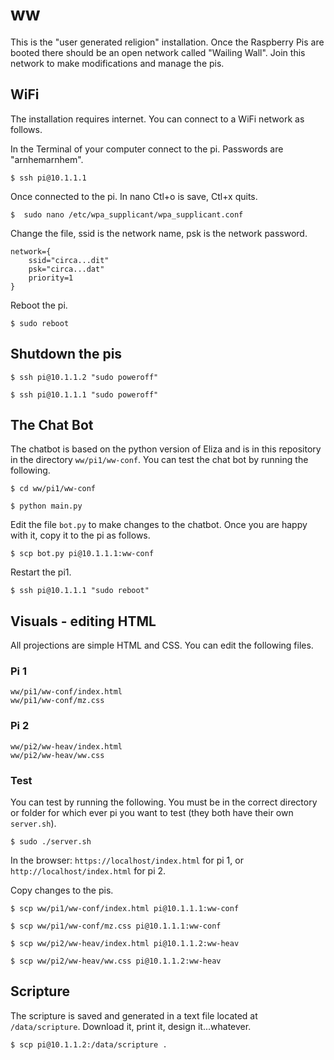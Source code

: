 # ww

This is the "user generated religion" installation.  Once the Raspberry Pis are booted there should be an open network called "Wailing Wall".  Join this network to make modifications and manage the pis.

## WiFi

The installation requires internet.  You can connect to a WiFi network as follows.

In the Terminal of your computer connect to the pi.  Passwords are "arnhemarnhem".

    $ ssh pi@10.1.1.1

Once connected to the pi. In nano Ctl+o is save, Ctl+x quits.

    $  sudo nano /etc/wpa_supplicant/wpa_supplicant.conf

Change the file, ssid is the network name, psk is the network password.

    network={
        ssid="circa...dit"
        psk="circa...dat"
        priority=1
    }

Reboot the pi.

    $ sudo reboot

## Shutdown the pis

    $ ssh pi@10.1.1.2 "sudo poweroff"

    $ ssh pi@10.1.1.1 "sudo poweroff"

## The Chat Bot

The chatbot is based on the python version of Eliza and is in this repository in the directory `ww/pi1/ww-conf`.  You can test the chat bot by running the following.

    $ cd ww/pi1/ww-conf

    $ python main.py

Edit the file `bot.py` to make changes to the chatbot.  Once you are happy with it, copy it to the pi as follows.

    $ scp bot.py pi@10.1.1.1:ww-conf

Restart the pi1.

    $ ssh pi@10.1.1.1 "sudo reboot"

## Visuals - editing HTML

All projections are simple HTML and CSS.  You can edit the following files.

### Pi 1

    ww/pi1/ww-conf/index.html
    ww/pi1/ww-conf/mz.css

### Pi 2

    ww/pi2/ww-heav/index.html
    ww/pi2/ww-heav/ww.css

### Test

You can test by running the following.  You must be in the correct directory or folder for which ever pi you want to test (they both have their own `server.sh`).

    $ sudo ./server.sh

In the browser: `https://localhost/index.html` for pi 1, or `http://localhost/index.html` for pi 2. 


Copy changes to the pis.

    $ scp ww/pi1/ww-conf/index.html pi@10.1.1.1:ww-conf

    $ scp ww/pi1/ww-conf/mz.css pi@10.1.1.1:ww-conf

    $ scp ww/pi2/ww-heav/index.html pi@10.1.1.2:ww-heav

    $ scp ww/pi2/ww-heav/ww.css pi@10.1.1.2:ww-heav

## Scripture

The scripture is saved and generated in a text file located at `/data/scripture`.  Download it, print it, design it...whatever.

    $ scp pi@10.1.1.2:/data/scripture .


